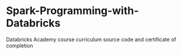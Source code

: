 # Spark-Programming-with-Databricks
Databricks Academy course curriculum source code and certificate of completion
